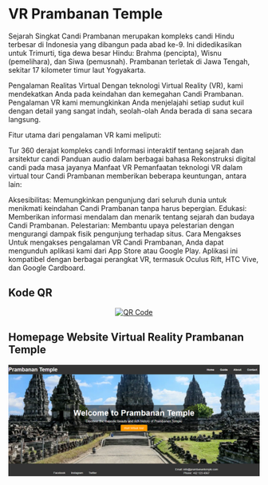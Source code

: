 # VR Prambanan Temple

Sejarah Singkat
Candi Prambanan merupakan kompleks candi Hindu terbesar di Indonesia yang dibangun pada abad ke-9. Ini didedikasikan untuk Trimurti, tiga dewa besar Hindu: Brahma (pencipta), Wisnu (pemelihara), dan Siwa (pemusnah). Prambanan terletak di Jawa Tengah, sekitar 17 kilometer timur laut Yogyakarta.

Pengalaman Realitas Virtual
Dengan teknologi Virtual Reality (VR), kami mendekatkan Anda pada keindahan dan kemegahan Candi Prambanan. Pengalaman VR kami memungkinkan Anda menjelajahi setiap sudut kuil dengan detail yang sangat indah, seolah-olah Anda berada di sana secara langsung.

Fitur utama dari pengalaman VR kami meliputi:

Tur 360 derajat kompleks candi
Informasi interaktif tentang sejarah dan arsitektur candi
Panduan audio dalam berbagai bahasa
Rekonstruksi digital candi pada masa jayanya
Manfaat VR
Pemanfaatan teknologi VR dalam virtual tour Candi Prambanan memberikan beberapa keuntungan, antara lain:

Aksesibilitas: Memungkinkan pengunjung dari seluruh dunia untuk menikmati keindahan Candi Prambanan tanpa harus bepergian.
Edukasi: Memberikan informasi mendalam dan menarik tentang sejarah dan budaya Candi Prambanan.
Pelestarian: Membantu upaya pelestarian dengan mengurangi dampak fisik pengunjung terhadap situs.
Cara Mengakses
Untuk mengakses pengalaman VR Candi Prambanan, Anda dapat mengunduh aplikasi kami dari App Store atau Google Play. Aplikasi ini kompatibel dengan berbagai perangkat VR, termasuk Oculus Rift, HTC Vive, dan Google Cardboard.

## Kode QR
<p align="center">
  <a href="https://dimasprasetiyo1.github.io/VR-Prambanan-Temple/homepage.html">
    <img src="/assets/Prambanan Temple" alt="QR Code" width="200">
  </a>
</p>


## Homepage Website Virtual Reality Prambanan Temple
<p align="center">
    <img src="/assets/Homepage.png" alt="QR Code" width=1000">
</p>
